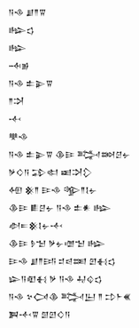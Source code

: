 <div class='block'>
<div class='line'>𒀀𒈾 𒋗𒈫𒐊</div>
<div class='line'>𒈗𒌓</div>
<div class='line'>𒈗</div>
<div class='line'>𒁄𒂊</div>
<div class='line'>𒀀𒈾 𒉺𒉌𒐊</div>
<div class='line'>𒈫𒋫</div>
<div class='line'>𒋾</div>
<div class='line'>𒋧𒈾</div>
<div class='line'>𒀀𒈾 𒉺𒉌𒐊 𒆠𒄿 𒅋𒇷𒆪𒉡</div>
<div class='line'>𒃻𒄭𒀀 𒁉𒊕 𒀜𒋫𒁷</div>
<div class='line'>𒅇 𒆜𒈫 𒄿𒈾 𒄊𒈫𒋙𒉡</div>
<div class='line'>𒆠𒄿 𒀾𒆪𒉡 𒀀𒈾 𒉺𒀭 𒈗</div>
<div class='line'>𒀠𒋰𒆜𒋙𒉡𒋾</div>
<div class='line'>𒆠𒄿 𒊩𒈠 𒃻𒉡𒌝𒈠 𒈗</div>
<div class='line'>𒄿𒈾 𒋗𒈫𒅀 𒄑𒁀𒌅 𒇻𒈬𒌓</div>
<div class='line'>𒇽𒀀𒊏𒈬 𒃻 𒀀𒈾 𒄷𒌒𒌓</div>
<div class='line'>𒀀𒈾 𒆳𒉏𒆠 𒅋𒌨 𒈫 𒄞𒈨𒌍</div>
<div class='line'>𒀉𒋾𒐊 𒇇𒇻𒄭𒀀</div>
</div>